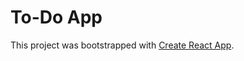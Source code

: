 #   To-Do App 
 
This project was bootstrapped with [Create React App](https://github.com/facebook/create-react-app).

